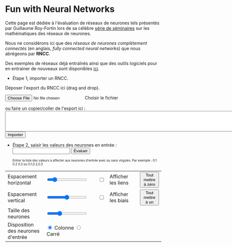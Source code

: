 <!DOCTYPE html>
<head>
  <title> Réseaux de neurones </title>
  <meta charset="UTF-8">
  <link rel="stylesheet" href="fcnn.css">
</head>


Fun with Neural Networks
========================



Cette page est dédiée à l'évaluation de réseaux de neurones tels présentés 
par Guillaume Roy-Fortin lors de sa 
célèbre [série de séminaires](https://groyfortin.github.io/ml.html) 
sur les mathématiques des réseaux de neurones.

Nous ne considérons ici que des _réseaux de neurones complètement connectés_
(en anglais, _fully connected neural networks_) que nous abrégeons par
__RNCC__.

Des exemples de réseaux déjà entraînés ainsi que des outils logiciels pour en
entrainer de nouveaux sont disponibles
[ici](https://github.com/xprov/NeuralNetwork).



 - Étape 1, importer un RNCC.

<html>
<div id="drop-area">
<form class="my-form">
<p>Déposer l'export du RNCC ici (drag and drop).</p>
<input type="file" id="fileElem" onchange="uploadFile(this.files)">
<label class="button" for="fileElem">Choisir le fichier</label>
</form>
</div>
<div id="copy-paste-area">
ou faire un copier/coller de l'export ici :<br>
<textarea id="importBox" rows="4" cols="100" wrap="off"> </textarea> 
<br>
<button id="importButton" onclick="importFCNN()">Importer</button> 
</div>
<div id="fcnn-display-area">
</div>

- Étape 2, saisir les valeurs des neurones en entrée : <input type="text" id="inputValues" >
<button id="evaluateButton" onclick="evaluateFCNNwithTextInput()">Évaluer</button> 

	<font size="1"> 
	Entrer la liste des valeurs à affecter aux neurones d'entrée avec ou sans virgules. 
	Par exemple : 0.1 0.2 0.3 ou 0.1,0.2,0.3
	</font> 

<div id="output-display-area"></div>


<div class="slidecontainer">
<table>
  <col align="left">
  <col align="left">
  <col align="left">
  <col align="left">
  <col align="left">
  <col align="left">
  <col align="left">
  <tr>
    <td>Espacement horizontal </td>
    <td><input type="range" min="1" max="500" value="75" class="slider" id="horizontalSpacingSlider"></td>
    <td></td>
    <td><input type="checkbox" id="showConnexions" name="showConnexions" value="showConnexions"></td>
    <td>Afficher les liens</td>
    <td></td>
    <td><button id="setToZero" onclick="setAllInputsToZero()">Tout mettre à zéro</button> 
  </tr>
  <tr>
    <td>Espacement vertical</td>
    <td><input type="range" min="1" max="100" value="50" class="slider" id="verticalSpacingSlider"></td>
    <td></td>
    <td><input type="checkbox" id="showBiais" name="showBiais" value="showBiais"></td>
    <td>Afficher les biais</td>
    <td></td>
    <td><button id="setToOne" onclick="setAllInputsToOne()">Tout mettre à un</button> 
  </tr>
  <tr>
    <td>Taille des neurones</td>
    <td><input type="range" min="1" max="50" value="15" class="slider" id="neuronsSizeSlider"></td>
  </tr>
<tr> 
  <td>Disposition des neurones d'entrée</td>
  <td> 
    <input type="radio" id="radioDispositionColumn" name="radioDispo" value="column" checked="checked"> Colonne
    <input type="radio" id="radioDispositionSquare" name="radioDispo" value="square"> Carré
  </td>
</tr>
</table>
</div>

<script src="fcnn.js"></script>
<script src="fileupload.js"></script>
</html>

